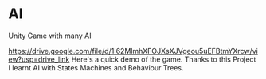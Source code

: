 # AI
Unity Game with many AI

https://drive.google.com/file/d/1I62MlmhXFOJXsXJVgeou5uEFBtmYXrcw/view?usp=drive_link
Here's a quick demo of the game.
Thanks to this Project I learnt AI with States Machines and Behaviour Trees. 
